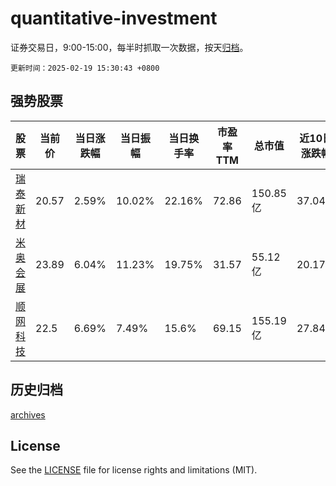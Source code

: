 # quantitative-investment

证券交易日，9:00-15:00，每半时抓取一次数据，按天[归档](archives)。

`更新时间：2025-02-19 15:30:43 +0800`

## 强势股票

|股票|当前价|当日涨跌幅|当日振幅|当日换手率|市盈率TTM|总市值|近10日涨跌幅|
|----|----|----|----|----|----|----|----|
|[瑞泰新材](https://xueqiu.com/S/SZ301238)|20.57|2.59%|10.02%|22.16%|72.86|150.85亿|37.04%|
|[米奥会展](https://xueqiu.com/S/SZ300795)|23.89|6.04%|11.23%|19.75%|31.57|55.12亿|20.17%|
|[顺网科技](https://xueqiu.com/S/SZ300113)|22.5|6.69%|7.49%|15.6%|69.15|155.19亿|27.84%|

## 历史归档

[archives](archives)

## License

See the [LICENSE](LICENSE) file for license rights and limitations (MIT).